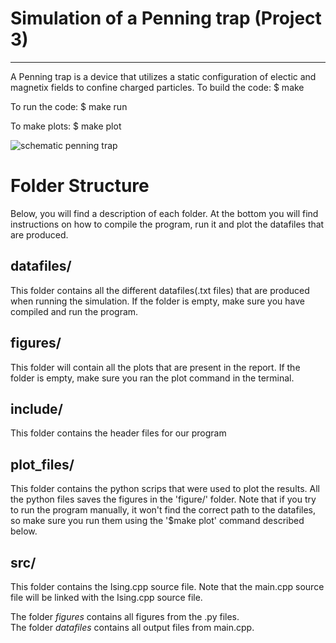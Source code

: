 # Simulation of a Penning trap (Project 3)
-------------------------------------------------
A Penning trap is a device that utilizes a static configuration of electic and magnetix fields to confine charged particles.
To build the code:
$ make

To run the code:
$ make run

To make plots:
$ make plot

![schematic penning trap](.figures/penning_trap.jpg)

# Folder Structure
Below, you will find a description of each folder. At the bottom you will find instructions on how to compile the program, run it and plot the datafiles that are produced.
## datafiles/
  This folder contains all the different datafiles(.txt files) that are produced when running the simulation. If the folder is empty, make sure you have compiled and run the program.

## figures/
  This folder will contain all the plots that are present in the report. If the folder is empty, make sure you ran the plot command in the terminal.

## include/
  This folder contains the header files for our program

## plot_files/
  This folder contains the python scrips that were used to plot the results. All the python files saves the figures in the 'figure/' folder. Note that if you try to run the program manually, it won't find the correct path to the datafiles, so make sure you run them using the '$make plot' command described below.

## src/
  This folder contains the Ising.cpp source file. Note that the main.cpp source file will be linked with the Ising.cpp source file.

The folder *figures* contains all figures from the .py files. \
The folder *datafiles* contains all output files from main.cpp.
